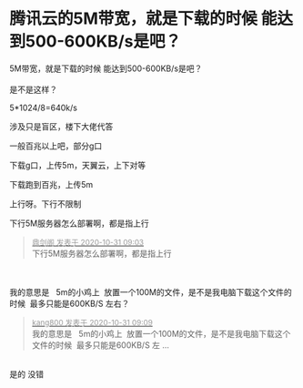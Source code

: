 # 腾讯云的5M带宽，就是下载的时候 能达到500-600KB/s是吧？


5M带宽，就是下载的时候 能达到500-600KB/s是吧？<br />
<br />
是不是这样？

5*1024/8=640k/s

涉及只是盲区，楼下大佬代答<img src="static/image/smiley/yct/022.gif" smilieid="42" border="0" alt="" /> 

一般百兆以上吧，部分g口

下载g口，上传5m，天翼云，上下对等

下载跑到百兆，上传5m

上行呀。下行不限制

下行5M服务器怎么部署啊，都是指上行

<div class="quote"><blockquote><font size="2"><a href="https://www.hostloc.com/forum.php?mod=redirect&amp;goto=findpost&amp;pid=9379377&amp;ptid=760472" target="_blank"><font color="#999999">鼎剑阁 发表于 2020-10-31 09:03</font></a></font><br />
下行5M服务器怎么部署啊，都是指上行</blockquote></div><br />
<br />
我的意思是&nbsp; &nbsp;5m的小鸡上&nbsp;&nbsp;放置一个100M的文件，是不是我电脑下载这个文件的时候&nbsp;&nbsp;最多只能是600KB/S 左右？ 

<div class="quote"><blockquote><font size="2"><a href="https://www.hostloc.com/forum.php?mod=redirect&amp;goto=findpost&amp;pid=9379384&amp;ptid=760472" target="_blank"><font color="#999999">kang800 发表于 2020-10-31 09:09</font></a></font><br />
我的意思是&nbsp; &nbsp;5m的小鸡上&nbsp;&nbsp;放置一个100M的文件，是不是我电脑下载这个文件的时候&nbsp;&nbsp;最多只能是600KB/S 左 ...</blockquote></div><br />
是的 没错<img id="aimg_CzUsb" onclick="zoom(this, this.src, 0, 0, 0)" class="zoom" src="https://cdn.jsdelivr.net/gh/hishis/forum-master/public/images/patch.gif" onmouseover="img_onmouseoverfunc(this)" onload="thumbImg(this)" border="0" alt="" />
